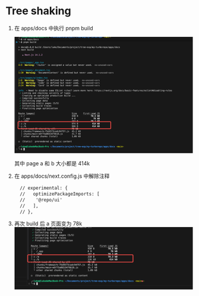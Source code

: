 # Tree shaking

1. 在 apps/docs 中执行 pnpm build

   ![1709737182859](image/README/1709737182859.png)

    其中 page a 和 b 大小都是 414k

2. 在 apps/docs/next.config.js 中解除注释
   ```
     // experimental: {
     //   optimizePackageImports: [
     //    '@repo/ui'
     //   ],
     // },
   ```
3. 再次 build 后 a 页面变为 78k
   ![1709737320119](image/README/1709737320119.png)
